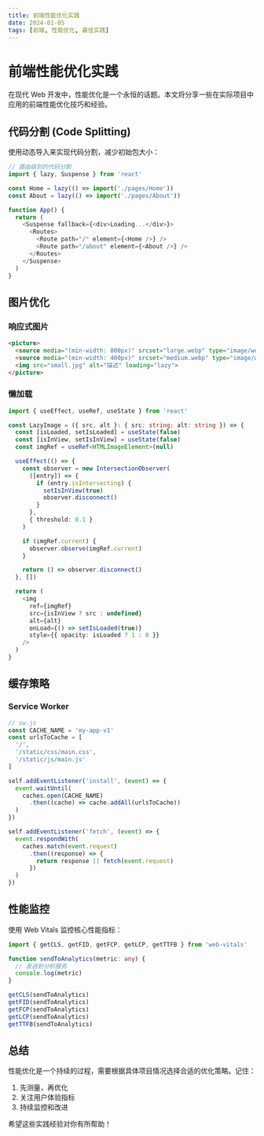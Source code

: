 ```yaml
---
title: 前端性能优化实践
date: 2024-01-05
tags: [前端, 性能优化, 最佳实践]
---
```


# 前端性能优化实践

在现代 Web 开发中，性能优化是一个永恒的话题。本文将分享一些在实际项目中应用的前端性能优化技巧和经验。

## 代码分割 (Code Splitting)

使用动态导入来实现代码分割，减少初始包大小：

```typescript
// 路由级别的代码分割
import { lazy, Suspense } from 'react'

const Home = lazy(() => import('./pages/Home'))
const About = lazy(() => import('./pages/About'))

function App() {
  return (
    <Suspense fallback={<div>Loading...</div>}>
      <Routes>
        <Route path="/" element={<Home />} />
        <Route path="/about" element={<About />} />
      </Routes>
    </Suspense>
  )
}
```

## 图片优化

### 响应式图片

```html
<picture>
  <source media="(min-width: 800px)" srcset="large.webp" type="image/webp">
  <source media="(min-width: 400px)" srcset="medium.webp" type="image/webp">
  <img src="small.jpg" alt="描述" loading="lazy">
</picture>
```

### 懒加载

```typescript
import { useEffect, useRef, useState } from 'react'

const LazyImage = ({ src, alt }: { src: string; alt: string }) => {
  const [isLoaded, setIsLoaded] = useState(false)
  const [isInView, setIsInView] = useState(false)
  const imgRef = useRef<HTMLImageElement>(null)

  useEffect(() => {
    const observer = new IntersectionObserver(
      ([entry]) => {
        if (entry.isIntersecting) {
          setIsInView(true)
          observer.disconnect()
        }
      },
      { threshold: 0.1 }
    )

    if (imgRef.current) {
      observer.observe(imgRef.current)
    }

    return () => observer.disconnect()
  }, [])

  return (
    <img
      ref={imgRef}
      src={isInView ? src : undefined}
      alt={alt}
      onLoad={() => setIsLoaded(true)}
      style={{ opacity: isLoaded ? 1 : 0 }}
    />
  )
}
```

## 缓存策略

### Service Worker

```javascript
// sw.js
const CACHE_NAME = 'my-app-v1'
const urlsToCache = [
  '/',
  '/static/css/main.css',
  '/static/js/main.js'
]

self.addEventListener('install', (event) => {
  event.waitUntil(
    caches.open(CACHE_NAME)
      .then((cache) => cache.addAll(urlsToCache))
  )
})

self.addEventListener('fetch', (event) => {
  event.respondWith(
    caches.match(event.request)
      .then((response) => {
        return response || fetch(event.request)
      })
  )
})
```

## 性能监控

使用 Web Vitals 监控核心性能指标：

```typescript
import { getCLS, getFID, getFCP, getLCP, getTTFB } from 'web-vitals'

function sendToAnalytics(metric: any) {
  // 发送到分析服务
  console.log(metric)
}

getCLS(sendToAnalytics)
getFID(sendToAnalytics)
getFCP(sendToAnalytics)
getLCP(sendToAnalytics)
getTTFB(sendToAnalytics)
```

## 总结

性能优化是一个持续的过程，需要根据具体项目情况选择合适的优化策略。记住：

1. 先测量，再优化
2. 关注用户体验指标
3. 持续监控和改进

希望这些实践经验对你有所帮助！